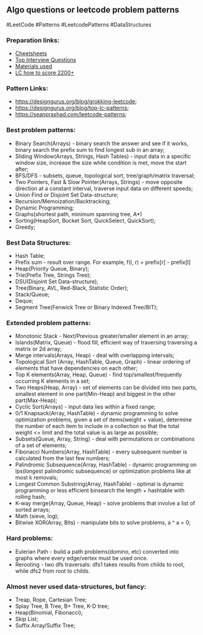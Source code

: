 
## Algo questions or leetcode problem patterns

#LeetCode #Patterns #LeetcodePatterns #DataStructures

### Preparation links:
- [Cheetsheets](https://leetcode.com/explore/interview/card/cheatsheets/)
- [Top Interview Questions](https://leetcode.com/explore/interview/card/top-interview-questions-medium/)
- [Materials used](https://github.com/Pilipets/CsMaterials)
- [LC how to score 2200+](https://leetcode.com/discuss/study-guide/1965086/How-to-practice-for-2200%2B-rating-in-LC)

### Pattern Links:
- https://designgurus.org/blog/grokking-leetcode;
- https://designgurus.org/blog/top-lc-patterns;
- https://seanprashad.com/leetcode-patterns;

### Best problem patterns:
- Binary Search(Arrays) - binary search the answer and see if it works, binary search the prefix sum to find longest sub in an array;
- Sliding Window(Arrays, Strings, Hash Tables) - input data in a specific window size, increase the size while condition is met, move the start after;
- BFS/DFS - subsets, queue, topological sort, tree/graph/matrix traversal;
- Two Pointers, Fast & Slow Pointer(Arrays, Strings) - move opposite direction at a constant interval, traverse input data on different speeds;
- Union Find or Disjoint Set Data-structure;
- Recursion/Memoization/Backtracking;
- Dynamic Programming;
- Graphs(shortest path, minimum spanning tree, A*)
- Sorting(HeapSort, Bucket Sort, QuickSelect, QuickSort);
- Greedy;

### Best Data Structures:
- Hash Table;
- Prefix sum - result over range. For example, f(l, r) = prefix[r] - prefix[l]
- Heap(Priority Queue, Binary);
- Trie(Prefix Tree, Strings Tree);
- DSU(Disjoint Set Data-structure);
- Tree(Binary, AVL, Red-Black, Statistic Order);
- Stack/Queue;
- Deque;
- Segment Tree(Fenwick Tree or Binary Indexed Tree/BIT);

### Extended problem patterns:
- Monotonic Stack - Next/Previous greater/smaller element in an array;
- Islands(Matrix, Queue) - flood fill, efficient way of traversing traversing a matrix or 2d array;
- Merge intervals(Arrays, Heap) - deal with overlapping intervals;
- Topological Sort (Array, HashTable, Queue, Graph) - linear ordering of elements that have dependencies on each other;
- Top K elements(Array, Heap, Queue) - find top/smallest/frequently occurring K elements in a set;
- Two Heaps(Heap, Array) - set of elements can be divided into two parts, smallest element in one part(Min-Heap) and biggest in the other part(Max-Heap);
- Cyclic Sort(Arrays) - input data lies within a fixed range;
- 0/1 Knapsack(Array, HashTable) - dynamic programming to solve optimization problems, given a set of items(weight + value), determine the number of each item to include in a collection so that the total weight <= limit and the total value is as large as possible;
- Subsets(Queue, Array, String) - deal with permutations or combinations of a set of elements;
- Fibonacci Numbers(Array, HashTable) - every subsequent number is calculated from the last few numbers;
- Palindromic Subsequence(Array, HashTable) - dynamic programming on lps(longest palindromic subsequence) or optimization problems like at most k removals;
- Longest Common Substring(Array, HashTable) - optimal is dynamic programming or less efficient binsearch the length + hashtable with rolling hash;
- K-way merge(Array, Queue, Heap) - solve problems that involve a list of sorted arrays;
- Math (sieve, log);
- Bitwise XOR(Array, Bits) - manipulate bits to solve problems, a ^ a = 0;

### Hard problems:
- Eulerian Path - build a path problems(domino, etc) converted into graphs where every edge/vertex must be used once.
- Rerooting - two dfs traversals: dfs1 takes results from childs to root, while dfs2 from root to childs.

### Almost never used data-structures, but fancy:
- Treap, Rope, Cartesian Tree;
- Splay Tree, B Tree, B+ Tree, K-D tree;
- Heap(Binomial, Fibonacci);
- Skip List;
- Suffix Array/Suffix Tree;
